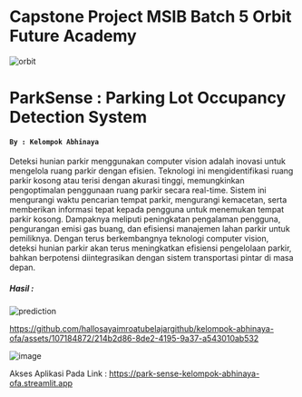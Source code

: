 # Capstone Project MSIB Batch 5 Orbit Future Academy
![orbit](https://github.com/hallosayaimroatubelajargithub/kelompok-abhinaya-ofa/assets/107184872/65d56e57-a027-4bce-a155-770a2dd76e93)
# ParkSense : Parking Lot Occupancy Detection System 
#### `By : Kelompok Abhinaya`

Deteksi hunian parkir menggunakan computer vision adalah inovasi untuk mengelola ruang parkir dengan efisien. Teknologi ini mengidentifikasi ruang parkir kosong atau terisi dengan akurasi tinggi, memungkinkan pengoptimalan penggunaan ruang parkir secara real-time. Sistem ini mengurangi waktu pencarian tempat parkir, mengurangi kemacetan, serta memberikan informasi tepat kepada pengguna untuk menemukan tempat parkir kosong. Dampaknya meliputi peningkatan pengalaman pengguna, pengurangan emisi gas buang, dan efisiensi manajemen lahan parkir untuk pemiliknya. Dengan terus berkembangnya teknologi computer vision, deteksi hunian parkir akan terus meningkatkan efisiensi pengelolaan parkir, bahkan berpotensi diintegrasikan dengan sistem transportasi pintar di masa depan.

##### Hasil : 
![prediction](https://github.com/hallosayaimroatubelajargithub/kelompok-abhinaya-ofa/assets/107184872/441f32b9-04cd-4c05-98ba-c6f7a85bf7a9)

https://github.com/hallosayaimroatubelajargithub/kelompok-abhinaya-ofa/assets/107184872/214b2d86-8de2-4195-9a37-a543010ab532

![image](https://github.com/hallosayaimroatubelajargithub/kelompok-abhinaya-ofa/assets/107184872/cf47177c-37b8-4352-81b2-207ea772a18f)

Akses Aplikasi Pada Link : https://park-sense-kelompok-abhinaya-ofa.streamlit.app
